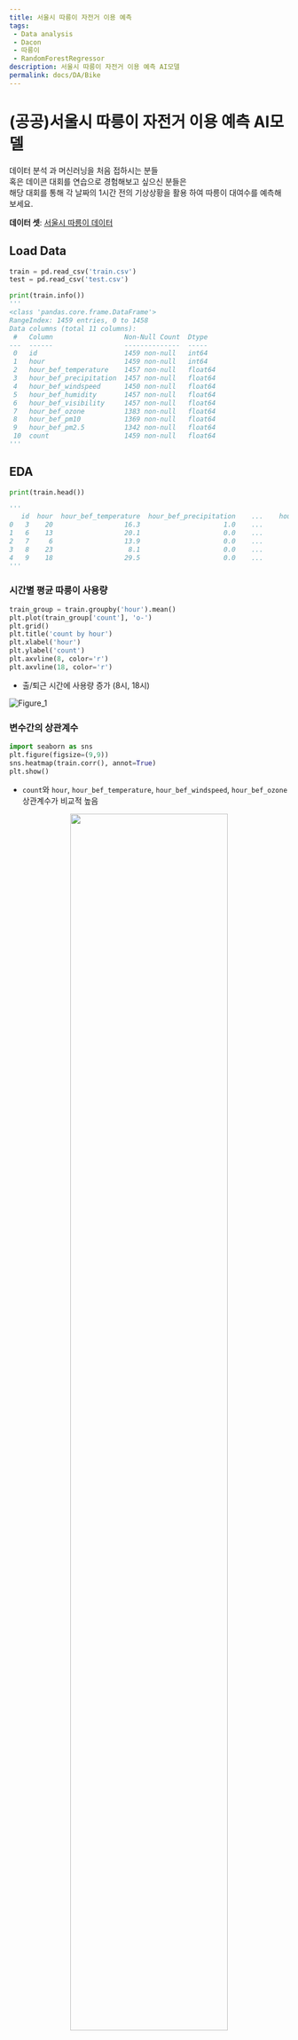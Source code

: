```yaml
---
title: 서울시 따릉이 자전거 이용 예측
tags: 
 - Data analysis
 - Dacon
 - 따릉이
 - RandomForestRegressor
description: 서울시 따릉이 자전거 이용 예측 AI모델 
permalink: docs/DA/Bike
---
```


# (공공)서울시 따릉이 자전거 이용 예측 AI모델

데이터 분석 과 머신러닝을 처음 접하시는 분들<br>
혹은 데이콘 대회를 연습으로 경험해보고 싶으신 분들은<br> 
해당 대회를 통해 각 날짜의 1시간 전의 기상상황을 활용 하여 따릉이 대여수를 예측해 보세요.

**데이터 셋**: [서울시 따릉이 데이터](https://dacon.io/competitions/open/235576/data)

## Load Data
```python
train = pd.read_csv('train.csv')
test = pd.read_csv('test.csv')

print(train.info())
'''
<class 'pandas.core.frame.DataFrame'>
RangeIndex: 1459 entries, 0 to 1458
Data columns (total 11 columns):
 #   Column                  Non-Null Count  Dtype  
---  ------                  --------------  -----
 0   id                      1459 non-null   int64
 1   hour                    1459 non-null   int64
 2   hour_bef_temperature    1457 non-null   float64
 3   hour_bef_precipitation  1457 non-null   float64
 4   hour_bef_windspeed      1450 non-null   float64
 5   hour_bef_humidity       1457 non-null   float64
 6   hour_bef_visibility     1457 non-null   float64
 7   hour_bef_ozone          1383 non-null   float64
 8   hour_bef_pm10           1369 non-null   float64
 9   hour_bef_pm2.5          1342 non-null   float64
 10  count                   1459 non-null   float64
'''
```

## EDA 

```python
print(train.head())

'''
   id  hour  hour_bef_temperature  hour_bef_precipitation    ...    hour_bef_ozone  hour_bef_pm10  hour_bef_pm2.5  count
0   3    20                  16.3                     1.0    ...              0.027           76.0            33.0   49.0   
1   6    13                  20.1                     0.0    ...              0.042           73.0            40.0  159.0   
2   7     6                  13.9                     0.0    ...              0.033           32.0            19.0   26.0   
3   8    23                   8.1                     0.0    ...              0.040           75.0            64.0   57.0   
4   9    18                  29.5                     0.0    ...              0.057           27.0            11.0  431.0  
'''
```

### 시간별 평균 따릉이 사용량

```python
train_group = train.groupby('hour').mean()
plt.plot(train_group['count'], 'o-')
plt.grid()
plt.title('count by hour')
plt.xlabel('hour')
plt.ylabel('count')
plt.axvline(8, color='r')
plt.axvline(18, color='r')
```
- 출/퇴근 시간에 사용량 증가 (8시, 18시)

![Figure_1](https://user-images.githubusercontent.com/76420201/155281864-d3071577-deaa-4352-99ab-ad0bae64b8ef.png)


### 변수간의 상관계수
```python
import seaborn as sns
plt.figure(figsize=(9,9))
sns.heatmap(train.corr(), annot=True)
plt.show()
```
- `count`와 `hour`, `hour_bef_temperature`, `hour_bef_windspeed`, `hour_bef_ozone` 상관계수가 비교적 높음
<center><img src="https://user-images.githubusercontent.com/76420201/155283947-edd9ac7d-061b-4894-bff6-2bfd254944a6.png" width="75%"></center>


### 컬럼별 결측치 개수 확인
- `hour`, `hour_bef_temperature`, `hour_bef_windspeed`, `hour_bef_ozone` 네 가지 변수로만 학습

```python
train_X = train[['hour', 'hour_bef_temperature', 'hour_bef_windspeed', 'hour_bef_ozone', 'hour_bef_humidity']]
train_y = train[['count']]

print(train_X.isnull().sum())
'''
hour                     0
hour_bef_temperature     2
hour_bef_windspeed       9
hour_bef_ozone          76
dtype: int64
'''
```

## Pre Processing
- train 데이터의 결측치는 train 데이터 평균 값으로 대체
- test 데이터는 실제로는 **알 수 없는 값**이기 때문에 train 데이터의 평균 값으로 대체

```python
print(train_X.isnull().sum())
train_X['hour_bef_temperature'].fillna(train_X['hour_bef_temperature'].mean(), inplace=True)
train_X['hour_bef_windspeed'].fillna(train_X['hour_bef_windspeed'].mean(), inplace=True)
train_X['hour_bef_ozone'].fillna(train_X['hour_bef_ozone'].mean(), inplace=True)

test_X = test[['hour', 'hour_bef_temperature', 'hour_bef_windspeed', 'hour_bef_ozone']] # train과 동일

print(test_X.isnull().sum())
test_X['hour_bef_temperature'].fillna(train_X['hour_bef_temperature'].mean(), inplace=True)
test_X['hour_bef_windspeed'].fillna(train_X['hour_bef_windspeed'].mean(), inplace=True)
test_X['hour_bef_ozone'].fillna(train_X['hour_bef_ozone'].mean(), inplace=True)
```


## Model training & Predict

```python
model = RandomForestRegressor(n_estimators=50, random_state=0)
model.fit(train_X, train_y)

pred = model.predict(test_X) # predict

sub = pd.read_csv('submission.csv')
sub['count'] = pred

sub.to_csv('output.csv', index=False) # save to csv file
```

## Result

score - 47.546691622.. hour_bef_humidity`를 포함시키고 `hour_bef_ozone`를 제외시켜 재학습<br>
score - 44.759260241<br>
